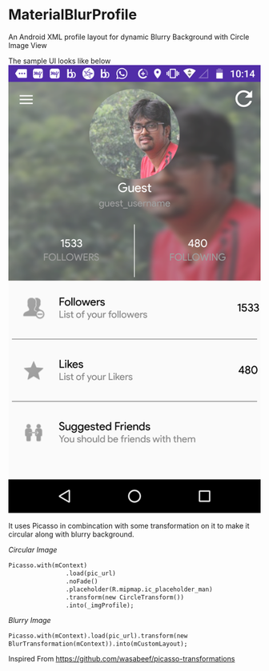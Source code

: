 # MaterialBlurProfile
An Android XML profile layout for dynamic Blurry Background with Circle Image View 

The sample UI looks like below
![](Screenshot_20190203-221447.png?raw=true "Material Blurry Circular")

It uses Picasso in combincation with some transformation on it to make it circular along with blurry background.

*Circular Image*
```
Picasso.with(mContext)
                .load(pic_url)
                .noFade()
                .placeholder(R.mipmap.ic_placeholder_man)
                .transform(new CircleTransform())
                .into(_imgProfile);
```

*Blurry Image*
```
Picasso.with(mContext).load(pic_url).transform(new BlurTransformation(mContext)).into(mCustomLayout);
```

Inspired From 
https://github.com/wasabeef/picasso-transformations

               
                
                
